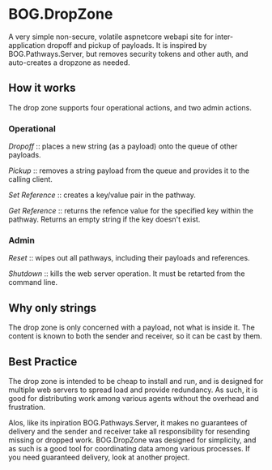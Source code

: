 # BOG.DropZone
A very simple non-secure, volatile aspnetcore webapi site for inter-application dropoff and pickup of payloads.  It is inspired by BOG.Pathways.Server, but removes security tokens and other auth, and auto-creates a dropzone as needed.

## How it works
The drop zone supports four operational actions, and two admin actions.

### Operational
*Dropoff* :: places a new string (as a payload) onto the queue of other payloads.

*Pickup* :: removes a string payload from the queue and provides it to the calling client.

*Set Reference* :: creates a key/value pair in the pathway.

*Get Reference* :: returns the refence value for the specified key within the pathway.  Returns an empty string if the key doesn't exist.


### Admin
*Reset* :: wipes out all pathways, including their payloads and references.

*Shutdown* :: kills the web server operation.  It must be retarted from the command line.

## Why only strings
The drop zone is only concerned with a payload, not what is inside it.  The content is known to both the sender and receiver, so it can be cast by them.

## Best Practice
The drop zone is intended to be cheap to install and run, and is designed for multiple web servers to spread load and provide redundancy.  As such, it is good for distributing work among various agents without the overhead and frustration.

Alos, like its inpiration BOG.Pathways.Server, it makes no guarantees of delivery and the sender and receiver take all responsibility for resending missing or dropped work.  BOG.DropZone was designed for simplicity, and as such is a good tool for coordinating data among various processes.  If you need guaranteed delivery, look at another project.


